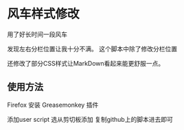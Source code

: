 风车样式修改
=================

用了好长时间一段风车

发现左右分栏位置让我十分不满。
这个脚本中除了修改分栏位置

还修改了部分CSS样式让MarkDown看起来能更舒服一点。

使用方法
-----------------------
Firefox 安装 Greasemonkey 插件

添加user script 
选从剪切板添加
复制github上的脚本进去即可
